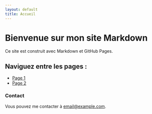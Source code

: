 ```yaml
---
layout: default
title: Accueil
---
```


# Bienvenue sur mon site Markdown

Ce site est construit avec Markdown et GitHub Pages.

## Naviguez entre les pages :
- [Page 1](page1.md)
- [Page 2](page2.md)

### Contact
Vous pouvez me contacter à [email@example.com](mailto:email@example.com).
